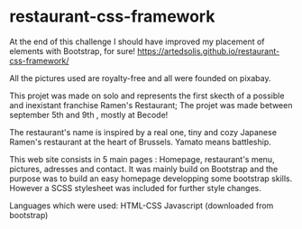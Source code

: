 # restaurant-css-framework
At the end of this challenge I should have improved my placement of elements with Bootstrap, for sure! 
https://artedsolis.github.io/restaurant-css-framework/

All the pictures used are royalty-free and all were founded on pixabay.

This projet was made on solo and represents the first skecth of a possible and inexistant franchise Ramen's Restaurant;
The projet was made between september 5th and 9th , mostly at Becode! 

The restaurant's name is inspired by a real one, tiny and cozy Japanese Ramen's restaurant at the heart of Brussels. Yamato means battleship. 

This web site consists in 5 main pages : Homepage, restaurant's menu, pictures, adresses and contact. It was mainly build on Bootstrap and the purpose was to build an easy homepage developping some bootstrap skills. However a SCSS stylesheet was included for further style changes. 

Languages which were used: HTML-CSS
                           Javascript (downloaded from bootstrap)
